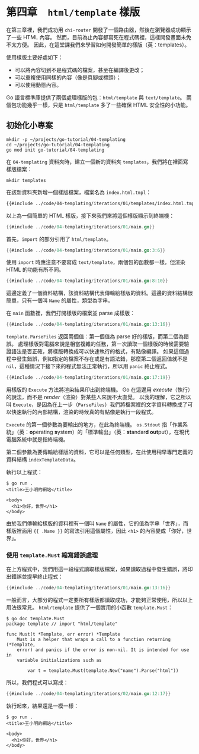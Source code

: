 # 第四章&#x3000;`html/template` 樣版

在第三章裡，我們成功用 `chi-router` 開發了一個路由器，然後在瀏覽器成功顯示了一些 HTML 內容。
然而，目前為止內容都寫死在程式碼裡，這樣開發畫面未免不太方便。
因此，在這堂課我們來學習如何開發簡單的樣版（英：templates）。

使用樣版主要好處如下：

- 可以將內容切到不是程式碼的檔案，甚至在編譯後更改；
- 可以重複使用同樣的內容（像是頁腳或標頭）；
- 可以使用動態內容。

Go 語言標準庫提供了兩個處理樣版的包：`html/template` 與 `text/template`。
兩個包功能幾乎一樣，只是 `html/template` 多了一些確保 HTML 安全性的小功能。

## 初始化小專案

```shell
mkdir -p ~/projects/go-tutorial/04-templating
cd ~/projects/go-tutorial/04-templating
go mod init go-tutorial/04-templating
```

在 `04-templating` 資料夾時，建立一個新的資料夾 `templates`，我們將在裡面寫樣版檔案：

```shell
mkdir templates
```

在該新資料夾新增一個樣版檔案，檔案名為 `index.html.tmpl`：

```html
{{#include ../code/04-templating/iterations/01/templates/index.html.tmpl:1:5}}
```

以上為一個簡單的 HTML 樣版，接下來我們來將這個樣版顯示到終端機：

```go
{{#include ../code/04-templating/iterations/01/main.go}}
```

首先，`import` 的部分引用了 `html/template`。

```go
{{#include ../code/04-templating/iterations/01/main.go:3:6}}
```

使用 `import` 時應注意不要寫成 `text/template`，兩個包的函數都一樣，但渲染 HTML 的功能有所不同。

```go
{{#include ../code/04-templating/iterations/01/main.go:8:10}}
```

這邊定義了一個資料結構，該資料結構代表傳輸給樣版的資料。這邊的資料結構很簡單，只有一個叫 `Name` 的屬性，類型為字串。

在 `main` 函數裡，我們打開樣版的檔案並 parse 成樣版：

```go
{{#include ../code/04-templating/iterations/01/main.go:13:16}}
```

`template.ParseFiles` 返回兩個值：第一個值為 parse 好的樣版，而第二個為錯誤。
處理樣版對電腦來說是相當複雜的任務，第一次讀取一個樣版的時候需要驗證語法是否正確，將樣版轉換成可以快速執行的格式，有點像編譯。
如果這個過程中發生錯誤，例如指定的檔案不存在或是有語法錯，那麼第二個返回值就不是 `nil`，這種情況下接下來的程式無法正常執行，所以用 `panic` 終止程式。

```go
{{#include ../code/04-templating/iterations/01/main.go:17:19}}
```

用樣版的 `Execute` 方法將渲染結果印出到終端機。
Go 在這邊用 _execute_（執行）的說法，而不是 _render_（渲染）對某些人來說不太直覺。
以我的理解，它之所以叫 `Execute`，是因為在上一步（`ParseFiles`）我們將檔案裡的文字資料轉換成了可以快速執行的內部結構，渲染的時候真的有點像是執行一段程式。

`Execute` 的第一個參數為要輸出的地方，在此為終端機。
`os.Stdout` 指「作業系統」（英：**o**perating **s**ystem）的「標準輸出」（英：**st**andar**d out**put），在現代電腦系統中就是指終端機。

第二個參數為要傳輸給樣版的資料，它可以是任何類型，在此使用稍早專門定義的資料結構 `indexTemplateData`。

執行以上程式：

```shell
$ go run .
<title>王小明的網站</title>

<body>
  <h1>你好，世界</h1>
</body>
```

由於我們傳輸給樣版的資料裡有一個叫 `Name` 的屬性，它的值為字串「世界」，而樣版裡面用 `{{ .Name }}` 的寫法引用這個屬性，因此 `<h1>` 的內容變成「你好，世界」。

### 使用 `template.Must` 縮寫錯誤處理

在上方程式中，我們用這一段程式讀取樣版檔案，如果讀取過程中發生錯誤，將印出錯誤並提早終止程式：

```go
{{#include ../code/04-templating/iterations/01/main.go:13:16}}
```

一般而言，大部分的程式一定要所有樣版都讀取成功，才能夠正常使用，所以以上用法很常見。
`html/template` 提供了一個實用的小函數 `template.Must`：

```shell
$ go doc template.Must
package template // import "html/template"

func Must(t *Template, err error) *Template
    Must is a helper that wraps a call to a function returning (*Template,
    error) and panics if the error is non-nil. It is intended for use in
    variable initializations such as

        var t = template.Must(template.New("name").Parse("html"))
```

所以，我們程式可以寫成：

```go
{{#include ../code/04-templating/iterations/02/main.go:12:17}}
```

執行起來，結果還是一模一樣：

```shell
$ go run .
<title>王小明的網站</title>

<body>
  <h1>你好，世界</h1>
</body>
```

